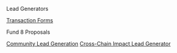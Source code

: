 Lead Generators

[Transaction Forms](https://github.com/treasuryguild/Lead-Generators/issues/new/choose)

Fund 8 Proposals

[Community Lead Generation](https://cardano.ideascale.com/c/idea/397339)
[Cross-Chain Impact Lead Generator](https://cardano.ideascale.com/c/idea/402760)
